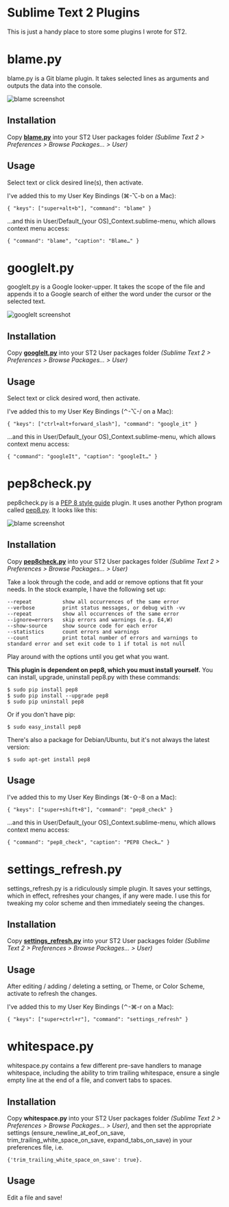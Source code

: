 Sublime Text 2 Plugins
===============================================

This is just a handy place to store some plugins I wrote for ST2.


blame.py
========

blame.py is a Git blame plugin. It takes selected lines as arguments and outputs the data into the console.

![blame screenshot](https://github.com/ehamiter/Sublime-Text-2-Plugins/raw/master/blame.png)


Installation
------------

Copy **[blame.py](https://github.com/ehamiter/Sublime-Text-2-Plugins/raw/master/blame.py)** into your ST2 User packages folder *(Sublime Text 2 > Preferences > Browse Packages... > User)*


Usage
-----

Select text or click desired line(s), then activate.

I've added this to my User Key Bindings (&#8984;-&#8997;-b on a Mac):

    { "keys": ["super+alt+b"], "command": "blame" }

...and this in User/Default\_(your OS)\_Context.sublime-menu, which allows context menu access:

    { "command": "blame", "caption": "Blame…" }


googleIt.py
===========

googleIt.py is a Google looker-upper. It takes the scope of the file and appends it to a Google search of either the word under the cursor or the selected text.

![googleIt screenshot](https://github.com/ehamiter/Sublime-Text-2-Plugins/raw/master/googleIt.png)


Installation
------------

Copy **[googleIt.py](https://github.com/ehamiter/Sublime-Text-2-Plugins/raw/master/googleIt.py)** into your ST2 User packages folder *(Sublime Text 2 > Preferences > Browse Packages... > User)*


Usage
-----

Select text or click desired word, then activate.

I've added this to my User Key Bindings (&#8963;-&#8997;-/ on a Mac):

    { "keys": ["ctrl+alt+forward_slash"], "command": "google_it" }

...and this in User/Default\_(your OS)\_Context.sublime-menu, which allows context menu access:

    { "command": "googleIt", "caption": "googleIt…" }


pep8check.py
============

pep8check.py is a [PEP 8 style guide](http://www.python.org/dev/peps/pep-0008/) plugin. It uses another Python program called [pep8.py](http://pypi.python.org/pypi/pep8). It looks like this:

![blame screenshot](https://github.com/ehamiter/Sublime-Text-2-Plugins/raw/master/pep8check.png)


Installation
------------

Copy **[pep8check.py](https://github.com/ehamiter/Sublime-Text-2-Plugins/raw/master/pep8check.py)** into your ST2 User packages folder *(Sublime Text 2 > Preferences > Browse Packages... > User)*

Take a look through the code, and add or remove options that fit your needs. In the stock example, I have the following set up:

    --repeat          show all occurrences of the same error
    --verbose         print status messages, or debug with -vv
    --repeat          show all occurrences of the same error
    --ignore=errors   skip errors and warnings (e.g. E4,W)
    --show-source     show source code for each error
    --statistics      count errors and warnings
    --count           print total number of errors and warnings to standard error and set exit code to 1 if total is not null

Play around with the options until you get what you want.

**This plugin is dependent on pep8, which you must install yourself.** You can install, upgrade, uninstall pep8.py with these commands:

    $ sudo pip install pep8
    $ sudo pip install --upgrade pep8
    $ sudo pip uninstall pep8

Or if you don't have pip:

    $ sudo easy_install pep8

There's also a package for Debian/Ubuntu, but it's not always the latest version:

    $ sudo apt-get install pep8


Usage
-----

I've added this to my User Key Bindings (&#8984;-&#8679;-8 on a Mac):

    { "keys": ["super+shift+8"], "command": "pep8_check" }

...and this in User/Default\_(your OS)\_Context.sublime-menu, which allows context menu access:

    { "command": "pep8_check", "caption": "PEP8 Check…" }


settings_refresh.py
===================

settings_refresh.py is a ridiculously simple plugin. It saves your settings, which in effect, refreshes your changes, if any were made. I use this for tweaking my color scheme and then immediately seeing the changes.


Installation
------------

Copy **[settings_refresh.py](https://github.com/ehamiter/Sublime-Text-2-Plugins/raw/master/settings_refresh.py)** into your ST2 User packages folder *(Sublime Text 2 > Preferences > Browse Packages... > User)*


Usage
-----

After editing / adding / deleting a setting, or Theme, or Color Scheme, activate to refresh the changes.

I've added this to my User Key Bindings (&#8963;-&#8984;-r on a Mac):

    { "keys": ["super+ctrl+r"], "command": "settings_refresh" }


whitespace.py
===================

whitespace.py contains a few different pre-save handlers to manage whitespace, including the ability to
trim trailing whitespace, ensure a single empty line at the end of a file, and convert tabs to spaces.


Installation
------------

Copy **whitespace.py** into your ST2 User packages folder *(Sublime Text 2 > Preferences > Browse Packages... > User)*, and then set the appropriate settings (ensure_newline_at_eof_on_save, trim_trailing_white_space_on_save,
expand_tabs_on_save) in your preferences file, i.e.

    {'trim_trailing_white_space_on_save': true}.


Usage
-----

Edit a file and save!
